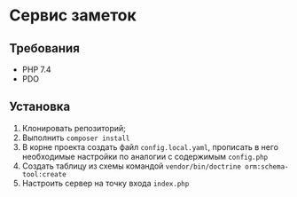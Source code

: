 # Сервис заметок
## Требования
* PHP 7.4
* PDO

## Установка
1. Клонировать репозиторий;
2. Выполнить `composer install`
3. В корне проекта создать файл `config.local.yaml`, 
прописать в него необходимые настройки
по аналогии с содержимым `config.php` 
4. Создать таблицу из схемы командой  `vendor/bin/doctrine orm:schema-tool:create`
5. Настроить сервер на точку входа `index.php`

